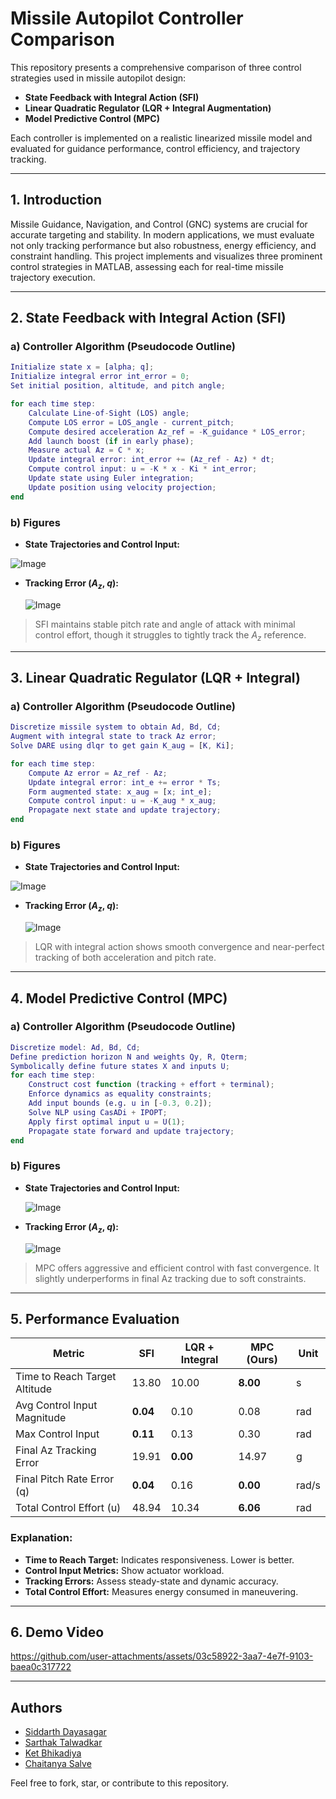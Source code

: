 # Missile Autopilot Controller Comparison

This repository presents a comprehensive comparison of three control strategies used in missile autopilot design:

- **State Feedback with Integral Action (SFI)**
- **Linear Quadratic Regulator (LQR + Integral Augmentation)**
- **Model Predictive Control (MPC)**

Each controller is implemented on a realistic linearized missile model and evaluated for guidance performance, control efficiency, and trajectory tracking.

---

## 1. Introduction
Missile Guidance, Navigation, and Control (GNC) systems are crucial for accurate targeting and stability. In modern applications, we must evaluate not only tracking performance but also robustness, energy efficiency, and constraint handling. This project implements and visualizes three prominent control strategies in MATLAB, assessing each for real-time missile trajectory execution.

---

## 2. State Feedback with Integral Action (SFI)

### a) Controller Algorithm (Pseudocode Outline)
```matlab
Initialize state x = [alpha; q];
Initialize integral error int_error = 0;
Set initial position, altitude, and pitch angle;

for each time step:
    Calculate Line-of-Sight (LOS) angle;
    Compute LOS error = LOS_angle - current_pitch;
    Compute desired acceleration Az_ref = -K_guidance * LOS_error;
    Add launch boost (if in early phase);
    Measure actual Az = C * x;
    Update integral error: int_error += (Az_ref - Az) * dt;
    Compute control input: u = -K * x - Ki * int_error;
    Update state using Euler integration;
    Update position using velocity projection;
end
```

### b) Figures
- **State Trajectories and Control Input:**
 
 ![Image](https://github.com/user-attachments/assets/d4e84cc1-dc86-4635-83a4-073b5c5acb0e)
  

- **Tracking Error ($A_z$, $q$):**
  
  ![Image](https://github.com/user-attachments/assets/537a778d-df36-4d6e-bb32-9b5c75a09e43)

> SFI maintains stable pitch rate and angle of attack with minimal control effort, though it struggles to tightly track the $A_z$ reference.

---

## 3. Linear Quadratic Regulator (LQR + Integral)

### a) Controller Algorithm (Pseudocode Outline)
```matlab
Discretize missile system to obtain Ad, Bd, Cd;
Augment with integral state to track Az error;
Solve DARE using dlqr to get gain K_aug = [K, Ki];

for each time step:
    Compute Az error = Az_ref - Az;
    Update integral error: int_e += error * Ts;
    Form augmented state: x_aug = [x; int_e];
    Compute control input: u = -K_aug * x_aug;
    Propagate next state and update trajectory;
end
```

### b) Figures
- **State Trajectories and Control Input:**
  
 ![Image](https://github.com/user-attachments/assets/9ca938bc-c3cc-4f71-ba94-7a7ee64b7fea)
- **Tracking Error ($A_z$, $q$):**
  
  ![Image](https://github.com/user-attachments/assets/a0a3f1a0-1f59-450e-9593-4b3ca63296db)
  
> LQR with integral action shows smooth convergence and near-perfect tracking of both acceleration and pitch rate.

---

## 4. Model Predictive Control (MPC)

### a) Controller Algorithm (Pseudocode Outline)
```matlab
Discretize model: Ad, Bd, Cd;
Define prediction horizon N and weights Qy, R, Qterm;
Symbolically define future states X and inputs U;
for each time step:
    Construct cost function (tracking + effort + terminal);
    Enforce dynamics as equality constraints;
    Add input bounds (e.g. u in [-0.3, 0.2]);
    Solve NLP using CasADi + IPOPT;
    Apply first optimal input u = U(1);
    Propagate state forward and update trajectory;
end
```

### b) Figures
- **State Trajectories and Control Input:**
  
  ![Image](https://github.com/user-attachments/assets/17eae54d-4396-4baf-b54b-012c7043ef1a)
- **Tracking Error ($A_z$, $q$):**
  
  ![Image](https://github.com/user-attachments/assets/831126bf-88ff-4050-acc2-c899891a624f)

> MPC offers aggressive and efficient control with fast convergence. It slightly underperforms in final Az tracking due to soft constraints.

---

## 5. Performance Evaluation

| Metric                              | SFI    | LQR + Integral | MPC (Ours) | Unit   |
|-------------------------------------|--------|----------------|------------|--------|
| Time to Reach Target Altitude       | 13.80  | 10.00          | **8.00**   | s      |
| Avg Control Input Magnitude         | **0.04** | 0.10           | 0.08       | rad    |
| Max Control Input                   | **0.11** | 0.13           | 0.30       | rad    |
| Final Az Tracking Error             | 19.91  | **0.00**       | 14.97      | g      |
| Final Pitch Rate Error (q)          | **0.04** | 0.16           | **0.00**   | rad/s  |
| Total Control Effort (u)             | 48.94  | 10.34          | **6.06**   | rad    |

### Explanation:
- **Time to Reach Target:** Indicates responsiveness. Lower is better.
- **Control Input Metrics:** Show actuator workload.
- **Tracking Errors:** Assess steady-state and dynamic accuracy.
- **Total Control Effort:** Measures energy consumed in maneuvering.

---

## 6. Demo Video


https://github.com/user-attachments/assets/03c58922-3aa7-4e7f-9103-baea0c317722

---

## Authors
- [Siddarth Dayasagar](https://github.com/siddarth09)
- [Sarthak Talwadkar](https://github.com/sarthak-talwadkar)
- [Ket Bhikadiya]( https://github.com/bhikadiya-k)
- [Chaitanya Salve](https://github.com/salve-c)

Feel free to fork, star, or contribute to this repository.

